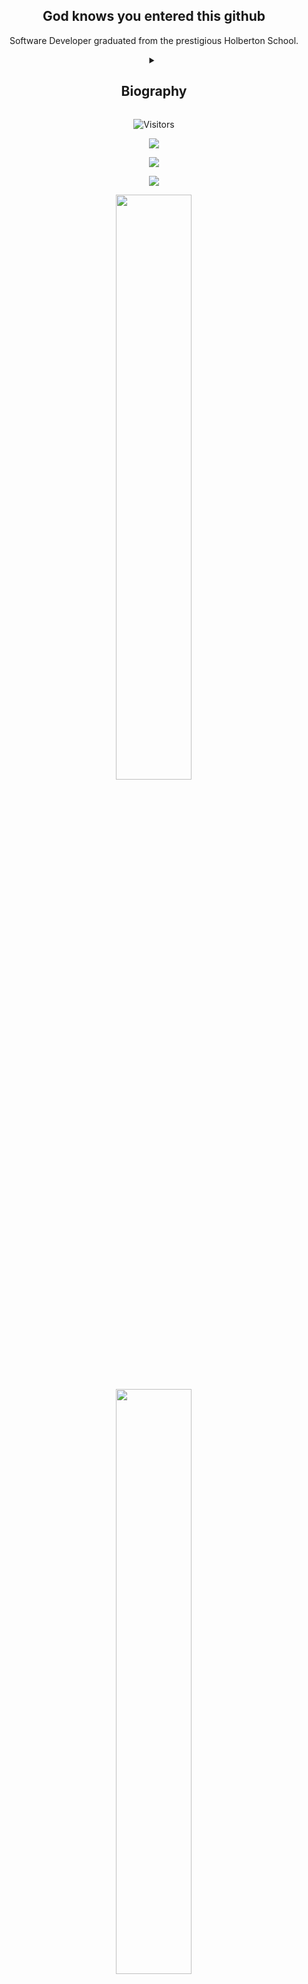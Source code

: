 <h2 align="center">God knows you entered this github</h2>

<div align="center">

Software Developer graduated from the prestigious Holberton School.

<details align="left">
<summary align="center"><b><h2>Biography</h2></b></summary>

### From Uruguay. 

​ Self-taught developer; experience student; technology lover.

​ Interested in computer technology in general and many other fields such as: web3, blockchain, visual arts, sound design and composition, english language, and a long etc.

​ I use Github to manage versions about my projects, storage,
knowledge resources and sometimes as a social networking platform for software developers. </details>

![Visitors](https://api.visitorbadge.io/api/combined?path=https%3A%2F%2Fgithub.com%2FDak4rPrO&label=PROFILE%20VIEWS&labelColor=%23ff8a65&countColor=%23263759)

[<img align="center" src="https://img.shields.io/badge/Instagram-%23E4405F.svg?style=for-the-badge&logo=Instagram&logoColor=white" />](https://www.instagram.com/mauri.7171/)

[<img align="center" src="https://img.shields.io/badge/linkedin-%230077B5.svg?style=for-the-badge&logo=linkedin&logoColor=white" />](https://www.linkedin.com/in/mauricio-miranda-13814b231/)
  
[<img align="center" src="https://img.shields.io/badge/Gmail-seashell?&style=for-the-badge&logo=gmail&logoColor=red" />](mailto:mauricio.miranda@holbertonstudents.com)

<!-- Stats profile -->
<div align="center">
<img width="49%" src=https://github-readme-stats.vercel.app/api?username=Dak4rPrO&show_icons=true&theme=dark&custom_title=Mauricio%20Miranda%20Github%20Profile>

<!-- Top languages -->
<div align="center">
<img width="49%" src=https://github-readme-stats.vercel.app/api/top-langs/?username=Dak4rPrO&layout=compact&hide=roff,MATLAB&langs_count=8&theme=dark&custom_title=Top%20languages>
  
<!-- Top languages -->
<p><img align="center" src="https://github-readme-streak-stats.herokuapp.com/?user=Dak4rPrO&theme=dark&custom_title" alt="Dak4rPrO" /></p>

<!-- Trophies -->
<p align="center"> <a href="https://github.com/ryo-ma/github-profile-trophy"><img src="https://github-profile-trophy.vercel.app/?username=Dak4rPrO" alt="Dak4rPrO" /></a> </p>

<!-- Contribution graph -->
<!-- <p justify-content="center">
<img width="100%" src="https://activity-graph.herokuapp.com/graph?username=Dak4rPrO&theme=react-dark&custom_title=Contribution%20Graph"> </p> -->
